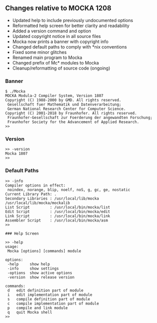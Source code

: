 ## Changes relative to MOCKA 1208

* Updated help to include previously undocumented options
* Reformatted help screen for better clarity and readability
* Added a version command and option
* Updated copyright notice in all source files
* Mocka now prints a banner with copyright info
* Changed default paths to comply with *nix conventions
* Fixed some minor glitches
* Renamed main program to Mocka
* Changed prefix of Mc* modules to Mocka
* Cleanup/reformatting of source code (ongoing)

### Banner

```
$ ./Mocka
MOCKA Modula-2 Compiler System, Version 1807
Copyright (C) 1988-2000 by GMD. All rights reserved.
 Gesellschaft fuer Mathematik und Datenverarbeitung;
 German National Research Center for Computer Science.
Copyright (C) 2001-2018 by Fraunhofer. All rights reserved.
 Fraunhofer-Gesellschaft zur Foerderung der angewandten Forschung;
 Fraunhofer Society for the Advancement of Applied Research.
>>
```

### Version

```
>> -version
Mocka 1807
>>
```

### Default Paths

```
>> -info
Compiler options in effect:
 noindex, norange, blip, noelf, noS, g, gc, ge, nostatic
Current Library Path: .
Secondary Libraries : /usr/local/lib/mocka /usr/local/lib/mocka/mockalib
List Script         : /usr/local/bin/mocka/list
Edit Script         : /usr/local/bin/mocka/edit
Link Script         : /usr/local/bin/mocka/link
Assembler Script    : /usr/local/bin/mocka/asm
>> 

### Help Screen

>> -help
usage:
 Mocka [options] [commands] module

options:
 -help     show help
 -info     show settings
 -options  show active options
 -version  show release version

commands:
 d   edit definition part of module
 i   edit implementation part of module
 s   compile definition part of module
 c   compile implementation part of module
 p   compile and link module
 q   quit Mocka shell
>> 
```
